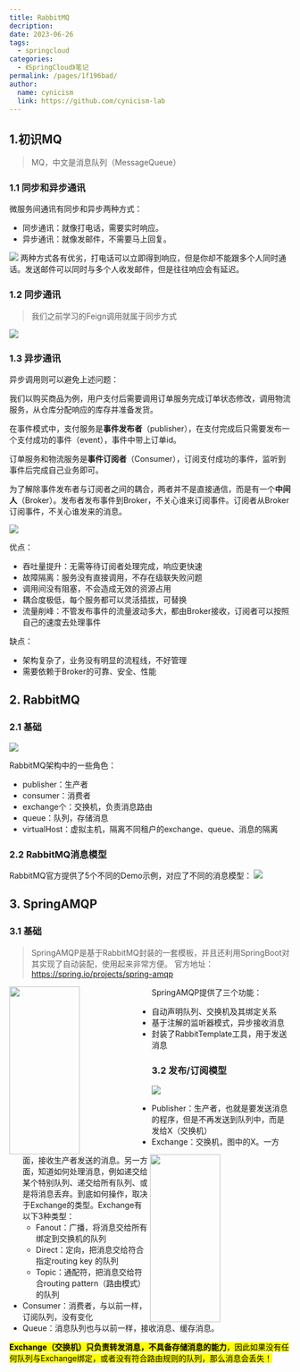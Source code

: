```yaml
---
title: RabbitMQ
decription: 
date: 2023-06-26
tags: 
  - springcloud
categories: 
  - 《SpringCloud》笔记
permalink: /pages/1f196bad/
author: 
  name: cynicism
  link: https://github.com/cynicism-lab
---
```

## 1.初识MQ
>MQ，中文是消息队列（MessageQueue）
### 1.1 同步和异步通讯
微服务间通讯有同步和异步两种方式：
- 同步通讯：就像打电话，需要实时响应。
- 异步通讯：就像发邮件，不需要马上回复。

![](https://cdn.staticaly.com/gh/Cynicism-lab/MyResource@gh-pages/image/image-20210717161939695.281uzz68tbgg.webp)
两种方式各有优劣，打电话可以立即得到响应，但是你却不能跟多个人同时通话。发送邮件可以同时与多个人收发邮件，但是往往响应会有延迟。

### 1.2 同步通讯
>我们之前学习的Feign调用就属于同步方式

![](https://cdn.staticaly.com/gh/Cynicism-lab/MyResource@gh-pages/image/image-20210717162004285.2uewi0ng65vk.webp)

### 1.3 异步通讯
异步调用则可以避免上述问题：

我们以购买商品为例，用户支付后需要调用订单服务完成订单状态修改，调用物流服务，从仓库分配响应的库存并准备发货。

在事件模式中，支付服务是**事件发布者**（publisher），在支付完成后只需要发布一个支付成功的事件（event），事件中带上订单id。

订单服务和物流服务是**事件订阅者**（Consumer），订阅支付成功的事件，监听到事件后完成自己业务即可。



为了解除事件发布者与订阅者之间的耦合，两者并不是直接通信，而是有一个**中间人**（Broker）。发布者发布事件到Broker，不关心谁来订阅事件。订阅者从Broker订阅事件，不关心谁发来的消息。

![](https://cdn.staticaly.com/gh/Cynicism-lab/MyResource@gh-pages/image/image-20210422095356088.2a8j7ui14lkw.webp)

优点：
- 吞吐量提升：无需等待订阅者处理完成，响应更快速
- 故障隔离：服务没有直接调用，不存在级联失败问题
- 调用间没有阻塞，不会造成无效的资源占用
- 耦合度极低，每个服务都可以灵活插拔，可替换
- 流量削峰：不管发布事件的流量波动多大，都由Broker接收，订阅者可以按照自己的速度去处理事件

缺点：
- 架构复杂了，业务没有明显的流程线，不好管理
- 需要依赖于Broker的可靠、安全、性能

## 2. RabbitMQ
### 2.1 基础
![](https://cdn.staticaly.com/gh/Cynicism-lab/MyResource@gh-pages/image/image-20210717162752376.1gel4o819qf4.webp)

RabbitMQ架构中的一些角色：
- publisher：生产者
- consumer：消费者
- exchange个：交换机，负责消息路由
- queue：队列，存储消息
- virtualHost：虚拟主机，隔离不同租户的exchange、queue、消息的隔离

### 2.2 RabbitMQ消息模型
RabbitMQ官方提供了5个不同的Demo示例，对应了不同的消息模型：
![](https://cdn.staticaly.com/gh/Cynicism-lab/MyResource@gh-pages/image/image-20210717163332646.2gb0wzrsk8u8.webp)

## 3. SpringAMQP
### 3.1 基础
>SpringAMQP是基于RabbitMQ封装的一套模板，并且还利用SpringBoot对其实现了自动装配，使用起来非常方便。
>官方地址：https://spring.io/projects/spring-amqp

<img align=left width=50% height=300px src= https://cdn.staticaly.com/gh/Cynicism-lab/MyResource@gh-pages/image/image-20210717164024967.6ad6y4iph85c.webp>
<img align=right width=50% height=300px src= https://cdn.staticaly.com/gh/Cynicism-lab/MyResource@gh-pages/image/image-20210717164038678.32zooxrlbp1c.webp>

SpringAMQP提供了三个功能：
- 自动声明队列、交换机及其绑定关系
- 基于注解的监听器模式，异步接收消息
- 封装了RabbitTemplate工具，用于发送消息 

### 3.2 发布/订阅模型
![](https://cdn.staticaly.com/gh/Cynicism-lab/MyResource@gh-pages/image/image-20210717165309625.2qtwxrqcsse8.webp)

- Publisher：生产者，也就是要发送消息的程序，但是不再发送到队列中，而是发给X（交换机）
- Exchange：交换机，图中的X。一方面，接收生产者发送的消息。另一方面，知道如何处理消息，例如递交给某个特别队列、递交给所有队列、或是将消息丢弃。到底如何操作，取决于Exchange的类型。Exchange有以下3种类型：
  - Fanout：广播，将消息交给所有绑定到交换机的队列
  - Direct：定向，把消息交给符合指定routing key 的队列
  - Topic：通配符，把消息交给符合routing pattern（路由模式） 的队列
- Consumer：消费者，与以前一样，订阅队列，没有变化
- Queue：消息队列也与以前一样，接收消息、缓存消息。

<mark>**Exchange（交换机）只负责转发消息，不具备存储消息的能力**，因此如果没有任何队列与Exchange绑定，或者没有符合路由规则的队列，那么消息会丢失！</mark>




